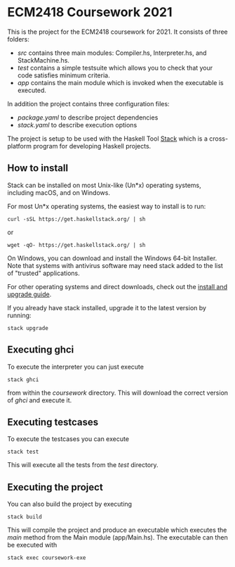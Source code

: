 # ECM2418 Coursework 2021

This is the project for the ECM2418 coursework for 2021.
It consists of three folders:
- *src* contains three main modules: Compiler.hs, Interpreter.hs, and StackMachine.hs.
- *test* contains a simple testsuite which allows you to check that your code satisfies minimum criteria.
- *app* contains the main module which is invoked when the executable is executed.

In addition the project contains three configuration files:
- *package.yaml* to describe project dependencies
- *stack.yaml* to describe execution options

The project is setup to be used with the Haskell Tool [Stack](https://docs.haskellstack.org/en/stable/README/) which is a cross-platform program for developing Haskell projects.

## How to install

Stack can be installed on most Unix-like (Un*x) operating systems, including macOS, and on Windows.

For most Un*x operating systems, the easiest way to install is to run:

    curl -sSL https://get.haskellstack.org/ | sh

or

    wget -qO- https://get.haskellstack.org/ | sh

On Windows, you can download and install the Windows 64-bit Installer.
Note that systems with antivirus software may need stack added to the list of "trusted" applications.

For other operating systems and direct downloads, check out the [install and upgrade guide](https://docs.haskellstack.org/en/stable/install_and_upgrade/).

If you already have stack installed, upgrade it to the latest version by running:
    
    stack upgrade

## Executing ghci

To execute the interpreter you can just execute

    stack ghci

from within the *coursework* directory.
This will download the correct version of *ghci* and execute it.

## Executing testcases

To execute the testcases you can execute

    stack test

This will execute all the tests from the *test* directory.

## Executing the project

You can also build the project by executing

    stack build

This will compile the project and produce an executable which executes the *main* method from the Main module (app/Main.hs).
The executable can then be executed with
    
    stack exec coursework-exe
